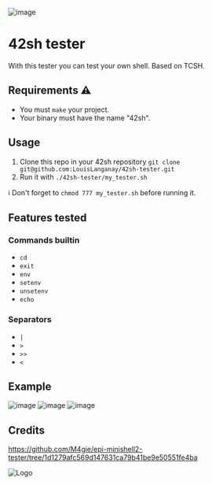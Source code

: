 ![image](https://img.shields.io/badge/Test%20Count-110-blue)
# 42sh tester
With this tester you can test your own shell.
Based on TCSH.

## Requirements ⚠️
- You must `make` your project.
- Your binary must have the name "42sh".

## Usage
1. Clone this repo in your 42sh repository `git clone git@github.com:LouisLanganay/42sh-tester.git`
2. Run it with `./42sh-tester/my_tester.sh`

:information_source: Don't forget to `chmod 777 my_tester.sh` before running it.

## Features tested
### Commands builtin
- `cd`
- `exit`
- `env`
- `setenv`
- `unsetenv`
- `echo`

### Separators
- `|`
- `>`
- `>>`
- `<`

## Example
![image](https://user-images.githubusercontent.com/114762819/228669523-c267f9db-482f-4a7e-bbda-314240a4a23b.png)
![image](https://user-images.githubusercontent.com/114762819/228669619-93e74d4d-d492-4add-9a64-5656182e360f.png)
![image](https://user-images.githubusercontent.com/114762819/228669668-ac1f446c-84f2-416b-bf55-4f44614fe42d.png)

## Credits
https://github.com/M4gie/epi-minishell2-tester/tree/1d1279afc569d147631ca79b41be9e50551fe4ba


![Logo](https://newsroom.ionis-group.com/wp-content/uploads/2021/10/EPITECH-TECHNOLOGY-QUADRI-2021.png)

